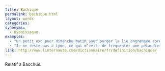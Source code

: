 ```yaml
---
title: Bachique
permalink: bachique.html
layout: words
categories:
synonyms:
  - Dyonisiaque.
examples:
  - "Un petit exo pour dimanche matin pour purger la lie engrangée après avoir croisé quelque ménade bachique !"
  - "Je ne reste pas à Lyon, ce qui m'évite de fréquenter une pétaudière de sybarites dévoyés... Bonnes libations bachiques ! Évitez nonobstant les échansons égrillards..."
link: http://www.linternaute.com/dictionnaire/fr/definition/bachique/
---
```


Relatif à Bacchus.

